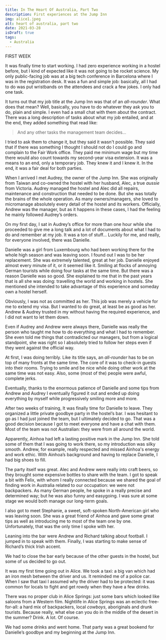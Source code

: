 ```yaml
---
title: In The Heart Of Australia, Part Two
description: First experiences at the Jump Inn
img: alice1.jpeg
alt: heart of australia, part two
date: 2021-03-28
isDraft: true
tags: 
  - Australia
---
```


FIRST WEEK

It was finally time to start working. I had zero experience working in a hostel before, but I kind of expected like it was not going to be rocket science. My only public-facing job was at a big tech conference in Barcelona where I was in the registration desk. It was a fun and simple job: basically, all I had to do was put wristbands on the attendees and crack a few jokes. I only had one task.

It turns out that my job title at the Jump Inn was that of an *all-rounder*. What does that mean? Well, basically, you have to do whatever they ask you to do, plain and simple. I even had a small chat with them about the contract. There was a long description of tasks about what my job entailed, and at the end, they added something that read like:

> And any other tasks the management team decides...

I tried to ask them to change it, but they said it wasn't possible. They said that if there was something I thought I should not do I could go and complain to the Fair Work office. They paid me minimum wage but my time there would also count towards my second-year visa extension. It was a means to an end, only a temporary job. They knew it and I knew it. In the end, it was a fair deal for both parties.

When I arrived I met Audrey, the owner of the Jump Inn. She was originally from Taiwan and co-owned the hostel with her husband, Alec, a true *aussie* from Victoria. Audrey managed the hostel and Alec did all repairs, maintenance and construction that needed to be done. But she was totally the brains of the whole operation. As many owners/managers, she loved to micromanage absolutely every detail of the hostel and its workers. Officially, Andrew was the manager, but as it happens in these cases, I had the feeling he mainly followed Audrey’s orders. 

On my first day, I sat in Audrey’s office for more than one hour while she proceeded to give me a long talk and a lot of documents about what I had to do and remember at my job. It was a ton of stuff… Luckily for me, and really, for everyone involved, there was Danielle.

Danielle was a girl from Luxembourg who had been working there for the whole high season and was leaving soon. I found out I was to be her replacement. She was extremely talented, great at her job. Danielle enjoyed almost every minute of it, or it seemed like it. Smiling at flocks of annoying German tourists while doing four tasks at the same time. But there was a reason Danielle was so good. She explained to me that in the past years that is all she was doing: travelling the world and working in hostels. She mentioned she intended to take advantage of this experience and someday own a hostel herself. 

Obviously, I was not as committed as her. This job was merely a vehicle for me to extend my visa. But I wanted to do great, at least be as good as her. Andrew & Audrey trusted in my without having the required experience, and I did not want to let them down.

Even if Audrey and Andrew were always there, Danielle was really the person who taught me how to do everything and what I had to remember. She even told me things that contradicted our managers, but from a logical standpoint, she was right so I absolutely tried to follow her steps even if they went against the official way.

At first, I was doing terribly. Like its title says, an *all-rounder* has to be on top of many fronts at the same time. The core of it was to check-in guests into their rooms. Trying to smile and be nice while doing other work at the same time was not easy. Also, some (most of the) people were awful, complete jerks.

Eventually, thanks to the enormous patience of Danielle and some tips from Andrew and Audrey I eventually figured it out and ended up doing everything by myself while progressively smiling more and more.

After two weeks of training, It was finally time for Danielle to leave. They organized a little private goodbye party in the hostel’s bar. I was hesitant to go as I had just joined the team, but I ultimately decided to go. That was a good decision because I got to meet everyone and have a chat with them. Most of the team was not Australian: they were from all around the world.

Apparently, Ainhoa had left a lasting positive mark in the Jump Inn. She told some of them that I was going to work there, so my introduction was silky smooth. Andrew, for example, really respected and missed Ainhoa's energy and work ethic. With Ainhoa’s background and having to replace Danielle, I had big shoes to fill. 

The party itself was great. Alec and Andrew were really into craft beers, so they brought some expensive bottles to share with the team. I got to speak a bit with Felix, with whom I really connected because we shared the goal of finding work in Australia related to our occupation: we were not backpackers. As many German people, he spoke in a really precise and determined way; but he was also funny and easygoing. I was sure at some stage we would both manage our long-term goals.

I also got to meet Stephanie, a sweet, soft-spoken North-American girl who was leaving soon. She was a great friend of Ainhoa and gave some great tips as well as introducing me to most of the team one by one. Unfortunately, that was the only time I spoke with her.

Leaning into the bar were Andrew and Richard talking about football. I jumped in to speak with them. Finally, I was starting to make sense of Richard’s thick Irish accent.

We had to close the bar early because of the other guests in the hostel, but some of us decided to go out. 

It was my first time going out in Alice. We took a taxi: a big van which had an iron mesh between the driver and us. It reminded me of a police car. When I saw that taxi I assumed why the driver had to be protected: it was common for locals to fight and get rowdy when they have a few drinks.

There was no proper club in Alice Springs: just some bars which looked like saloons from a Western film. Nightlife in Alice Springs was an eclectic free-for-all: a hard mix of backpackers, local *cowboys*, aboriginals and drunk tourists. Because really, what else can you do in the middle of the desert in the summer? Drink. A lot. Of course.

We had some drinks and went home. That party was a great bookend for Danielle’s goodbye and my beginning at the Jump Inn.












